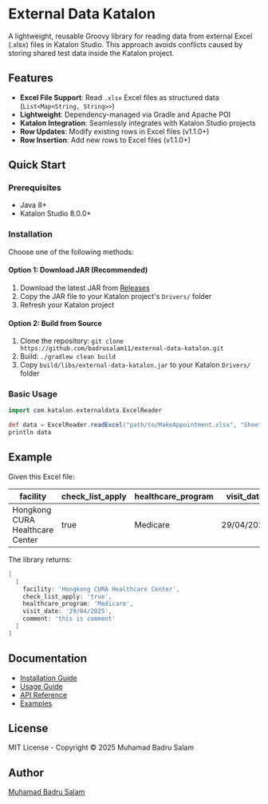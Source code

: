 # External Data Katalon

A lightweight, reusable Groovy library for reading data from external Excel (.xlsx) files in Katalon Studio. This approach avoids conflicts caused by storing shared test data inside the Katalon project.

## Features

- **Excel File Support**: Read `.xlsx` Excel files as structured data (`List<Map<String, String>>`)
- **Lightweight**: Dependency-managed via Gradle and Apache POI
- **Katalon Integration**: Seamlessly integrates with Katalon Studio projects
- **Row Updates**: Modify existing rows in Excel files (v1.1.0+)
- **Row Insertion**: Add new rows to Excel files (v1.1.0+)

## Quick Start

### Prerequisites
- Java 8+
- Katalon Studio 8.0.0+

### Installation
Choose one of the following methods:

#### Option 1: Download JAR (Recommended)
1. Download the latest JAR from [Releases](https://github.com/badrusalam11/external-data-katalon/releases/)
2. Copy the JAR file to your Katalon project's `Drivers/` folder
3. Refresh your Katalon project

#### Option 2: Build from Source
1. Clone the repository: `git clone https://github.com/badrusalam11/external-data-katalon.git`
2. Build: `./gradlew clean build`
3. Copy `build/libs/external-data-katalon.jar` to your Katalon `Drivers/` folder

### Basic Usage

```groovy
import com.katalon.externaldata.ExcelReader

def data = ExcelReader.readExcel("path/to/MakeAppointment.xlsx", "Sheet1")
println data
```

## Example

Given this Excel file:

| facility | check_list_apply | healthcare_program | visit_date | comment |
|----------|------------------|-------------------|------------|---------|
| Hongkong CURA Healthcare Center | true | Medicare | 29/04/2025 | this is comment |

The library returns:
```groovy
[
  [
    facility: 'Hongkong CURA Healthcare Center',
    check_list_apply: 'true',
    healthcare_program: 'Medicare',
    visit_date: '29/04/2025',
    comment: 'this is comment'
  ]
]
```

## Documentation

- [Installation Guide](./installation.md)
- [Usage Guide](./usage.md)
- [API Reference](./api-reference.md)
- [Examples](./examples.md)

## License

MIT License - Copyright © 2025 Muhamad Badru Salam

## Author

[Muhamad Badru Salam](https://www.linkedin.com/in/muhamad-badru-salam-3bab2531b/)